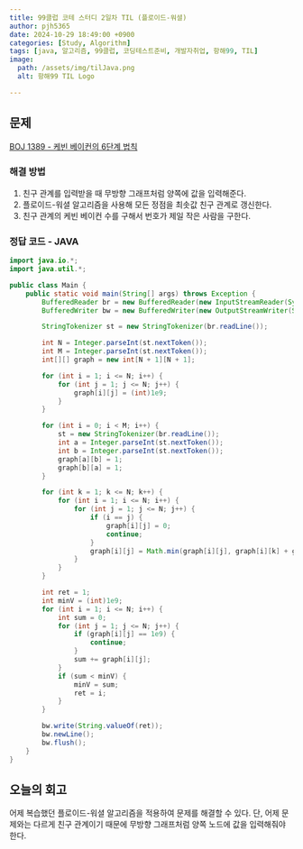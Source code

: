 ```yaml
---
title: 99클럽 코테 스터디 2일차 TIL (플로이드-워셜)
author: pjh5365
date: 2024-10-29 18:49:00 +0900
categories: [Study, Algorithm]
tags: [java, 알고리즘, 99클럽, 코딩테스트준비, 개발자취업, 항해99, TIL]
image:
  path: /assets/img/tilJava.png
  alt: 항해99 TIL Logo

---
```


## 문제

[BOJ 1389 - 케빈 베이컨의 6단계 법칙](https://www.acmicpc.net/problem/1389)

### 해결 방법

1. 친구 관계를 입력받을 때 무방향 그래프처럼 양쪽에 값을 입력해준다.
2. 플로이드-워셜 알고리즘을 사용해 모든 정점을 최솟값 친구 관계로 갱신한다.
3. 친구 관계의 케빈 베이컨 수를 구해서 번호가 제일 작은 사람을 구한다.

### 정답 코드 - JAVA

```java
import java.io.*;
import java.util.*;

public class Main {
    public static void main(String[] args) throws Exception {
        BufferedReader br = new BufferedReader(new InputStreamReader(System.in));
        BufferedWriter bw = new BufferedWriter(new OutputStreamWriter(System.out));

        StringTokenizer st = new StringTokenizer(br.readLine());

        int N = Integer.parseInt(st.nextToken());
        int M = Integer.parseInt(st.nextToken());
        int[][] graph = new int[N + 1][N + 1];

        for (int i = 1; i <= N; i++) {
            for (int j = 1; j <= N; j++) {
                graph[i][j] = (int)1e9;
            }
        }

        for (int i = 0; i < M; i++) {
            st = new StringTokenizer(br.readLine());
            int a = Integer.parseInt(st.nextToken());
            int b = Integer.parseInt(st.nextToken());
            graph[a][b] = 1;
            graph[b][a] = 1;
        }

        for (int k = 1; k <= N; k++) {
            for (int i = 1; i <= N; i++) {
                for (int j = 1; j <= N; j++) {
                    if (i == j) {
                        graph[i][j] = 0;
                        continue;
                    }
                    graph[i][j] = Math.min(graph[i][j], graph[i][k] + graph[k][j]);
                }
            }
        }

        int ret = 1;
        int minV = (int)1e9;
        for (int i = 1; i <= N; i++) {
            int sum = 0;
            for (int j = 1; j <= N; j++) {
                if (graph[i][j] == 1e9) {
                    continue;
                }
                sum += graph[i][j];
            }
            if (sum < minV) {
                minV = sum;
                ret = i;
            }
        }

        bw.write(String.valueOf(ret));
        bw.newLine();
        bw.flush();
    }
}
```

## 오늘의 회고

어제 복습했던 플로이드-워셜 알고리즘을 적용하여 문제를 해결할 수 있다. 단, 어제 문제와는 다르게 친구 관계이기 때문에 무방향 그래프처럼 양쪽 노드에 값을 입력해줘야 한다.